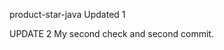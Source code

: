  product-star-java 	 																											Updated 1

UPDATE 2
My second check and second commit.
